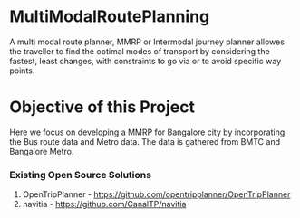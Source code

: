 # MultiModalRoutePlanning

A multi modal route planner, MMRP or Intermodal journey planner allowes the traveller to find the optimal modes of transport by considering the fastest, least changes, with constraints to go via or to avoid specific way points.

# Objective of this Project

Here we focus on developing a MMRP for Bangalore city by incorporating the Bus route data and Metro data. The data is gathered from BMTC and Bangalore Metro.


### Existing Open Source Solutions 
1. OpenTripPlanner - https://github.com/opentripplanner/OpenTripPlanner
2. navitia - https://github.com/CanalTP/navitia